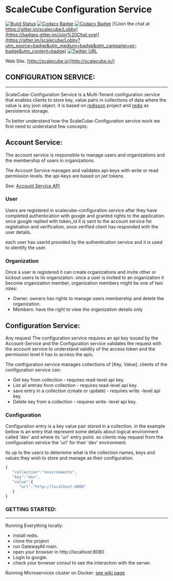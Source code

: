 # ScaleCube Configuration Service
[![Build Status](https://travis-ci.org/scalecube/scalecube-configuration.svg?branch=master)](https://travis-ci.org/scalecube/scalecube-configuration)
[![Codacy Badge](https://api.codacy.com/project/badge/Grade/fb26db972acc4cb0afd008abef503dbc)](https://www.codacy.com/app/ScaleCube/scalecube-configuration?utm_source=github.com&amp;utm_medium=referral&amp;utm_content=scalecube/scalecube-configuration&amp;utm_campaign=Badge_Grade)
[![Codacy Badge](https://api.codacy.com/project/badge/Coverage/fb26db972acc4cb0afd008abef503dbc)](https://www.codacy.com/app/ScaleCube/scalecube-configuration?utm_source=github.com&utm_medium=referral&utm_content=scalecube/scalecube-configuration&utm_campaign=Badge_Coverage)
[![Join the chat at https://gitter.im/scalecube/Lobby](https://badges.gitter.im/Join%20Chat.svg)](https://gitter.im/scalecube/Lobby?utm_source=badge&utm_medium=badge&utm_campaign=pr-badge&utm_content=badge)
[![Twitter URL](https://img.shields.io/twitter/url/https/twitter.com/fold_left.svg?style=social&label=Follow%20%40ScaleCube)](https://twitter.com/scalecube)

Web Site: [http://scalecube.io](http://scalecube.io/)

## CONFIGURATION SERVICE:

---
ScaleCube-Configuration Service is a Multi-Tenant configuration service that enables clients to store key, value pairs in collections of data where the value is any json object. it is based on [redisson](https://github.com/redisson/redisson) project and [redis](https://redis.io/) as persistence storage.

To better understand how the ScaleCube-Configuration service work we first need to understand few concepts:

## Account Service:
The account service is responsible to manage users and organizations and the membership of users in organizations. 

The Account Service manages and validates api-keys with write or read permission levels. the api-keys are based on jwt tokens.

See: [Account Service API](https://github.com/scalecube/scalecube-configuration/wiki/Account-Service-API)

### User
Users are registered in scalecube-configuration service after they have completed authentication with google and granted rights to the application.
once google replied with token_id it is sent to the account service for registration and verification, once verified client has responded with the user details.

each user has userId provided by the authentication service and it is used to identify the user.

### Organization
Once a user is registered it can create organizations and invite other or kickout users to its organization.
once a user is invited to an organization it become organization member, organization members might be one of two roles:
 - Owner: owners has rights to manage users membership and delete the organization.
 - Members: have the right to view the organization details only


## Configuration Service:
Any request The configuration service requires an api key issued by the Account-Service and the Configuration service validates the request with the account service to understand validity of the access token and the permission level it has to access the apis.

The configuration service manages collections of [Key, Value]. clients of the configuration service can:
 - Get key from collection - requires read-level api key.
 - List all entries from collection - requires read-level api key.
 - save entry in a collection (create or update) - requires write -level api key.
 - Delete key from a collection - requires write -level api key.
 
### Configuration
Configuration entry is a key value pair stored in a collection. in the example bellow is an entry that represent some details about logical environment called 'dev' and where its 'url' entry point. so clients may request from the configuration service the 'url' for their 'dev' environment.

its up to the users to determine what is the collection names, keys and values they wish to store and manage as their configuration.
  
```javascript
{
   "collection":"environments",
   "key":"dev",
   "value":{
      "url":"http://localhost:8080"
   }
}
```

### GETTING STARTED:

---
Running Everything locally:
- install redis.
- clone the project
- run GatewayAll main.
- open your browser in http://localhost:8080
- Login to google.
- check your browser consul to see the interaction with the server.

Running Microservices cluster on Docker:
[see wiki page](https://github.com/scalecube/scalecube-configuration/wiki/Running-ScaleCube-Dockers)
